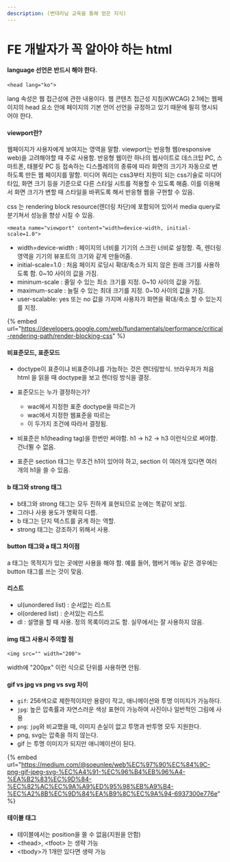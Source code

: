 ```yaml
---
description: (변대리님 교육을 통해 얻은 지식)
---
```


# FE 개발자가 꼭 알아야 하는 html

#### language 선언은 반드시 해야 한다.

```markup
<head lang="ko">
```

lang 속성은 웹 접근성에 관한 내용이다. 웹 콘텐츠 접근성 지침(KWCAG) 2.1에는 웹페이지의 head 요소 안에 페이지의 기본 언어 선언을 규정하고 있기 때문에 필히 명시되어야 한다.

#### viewport란?

웹페이지가 사용자에게 보여지는 영역을 말함. viewport는 반응형 웹(responsive web)을 고려해야할 때 주로 사용함. 반응형 웹이란 하나의 웹사이트로 데스크탑 PC, 스마트폰, 태블릿 PC 등 접속하는 디스플레의의 종류에 따라 화면의 크기가 자동으로 변하도록 만든 웹 페이지를 말함. 미디어 쿼리는 css3부터 지원이 되는  css기술로 미디어 타입, 화면 크기 등을 기준으로 다른 스타일 시트를 적용할 수 있도록 해줌. 이를 이용해서 화면 크기가 변할 때 스타일을 바뀌도록 해서 반응형 웹을 구현할 수 있음.&#x20;

css 는 rendering block resource(렌더링 차단)에 포함되어 있어서 media query로 분기쳐서 성능을 향상 시킬 수 있음.

```markup
<meata name="viewport" content="width=device-width, initial-scale=1.0">
```

* width=device-width : 페이지의 너비를 기기의 스크린 너비로 설정함. 즉, 렌더링 영역을 기기의 뷰포트의 크기와 같게 만들어줌.
* initial-scale=1.0 : 처음 페이지 로딩시 확대/축소가 되지 않은 원래 크기를 사용하도록 함. 0\~10 사이의 값을 가짐.
* mininum-scale : 줄일 수 있는 최소 크기를 지정. 0\~10 사이의 값을 가짐.
* maximum-scale : 늘릴 수 있는 최대 크기를 지정. 0\~10 사이의 값을 가짐.
* user-scalable: yes 또는 no 값을 가지며 사용자가 화면을 확대/축소 할 수 있는지를 지정.

{% embed url="https://developers.google.com/web/fundamentals/performance/critical-rendering-path/render-blocking-css" %}



#### 비표준모드, 표준모드

* doctype이 표준이냐 비표준이냐를 가늠하는 것은 랜더링방식. 브라우저가 처음 html 을 읽을 때 doctype을 보고 렌더링 방식을 결정.
*   표준모드는 누가 결정하는가?&#x20;

    * wac에서 지정한 표준 doctype을 따르는가
    * wac에서 지정한 웹표준을 따르는
    * 이 두가지 조건에 따라서 결정됨.


* 비표준은 h1(heading tag)을 한번만 써야함. h1 -> h2 -> h3 이런식으로 써야함. 건너뛸 수 없음.
* 표준은 section 태그는 무조건 h1이 있어야 하고, section 이 여러개 있다면 여러 개의 h1을 쓸 수 있음.

#### b 태그와 strong 태그

* b태그와 strong 태그는 모두 진하게 표현되므로 눈에는 똑같이 보임.
* 그러나 사용 용도가 명확히 다름.
* b 태그는 단지 텍스트를 굵게 하는 역할.
* strong 태그는 강조하기 위해서 사용.

#### button 태그와 a 태그 차이점

a 태그는 목적지가 있는 곳에만 사용을 해야 함. 예를 들어, 햄버거 메뉴 같은 경우에는 button 태그를 쓰는 것이 맞음.

#### 리스트

* ul(unordered list) : 순서없는 리스트
* ol(ordered list) : 순서있는 리스트
* dl : 설명을 할 때 사용. 정의 목록이라고도 함. 실무에서는 잘 사용하지 않음.

#### img 태그 사용시 주의할 점

```markup
<img src="" width="200">
```

width에 "200px" 이런 식으로 단위를 사용하면 안됨.

#### gif vs jpg vs png vs svg 차이

* `gif`: 256색으로 제한적이지만 용량이 작고, 애니메이션와 투명 이미지가 가능하다.
* `jpg`: 높은 압축률과 자연스러운 색상 표현이 가능하여 사진이나 일반적인 그림에 사용
* `png`: `jpg`와 비교했을 때, 이미지 손실이 없고 투명과 반투명 모두 지원한다.
* png, svg는 압축을 하지 않는다.
* gif 는 투명 이미지가 되지만 애니메이션이 된다.

{% embed url="https://medium.com/@soeunlee/web%EC%97%90%EC%84%9C-png-gif-jpeg-svg-%EC%A4%91-%EC%96%B4%EB%96%A4-%EA%B2%83%EC%9D%84-%EC%82%AC%EC%9A%A9%ED%95%98%EB%A9%B4-%EC%A2%8B%EC%9D%84%EA%B9%8C%EC%9A%94-6937300e776e" %}

#### 테이블 태그

* 테이블에서는 position을 쓸 수 없음(지원을 안함)
* \<thead>, \<tfoot> 는 생략 가능
* \<tbody>가 1개만 있다면 생략 가능







####

